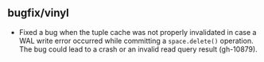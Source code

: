 ## bugfix/vinyl

* Fixed a bug when the tuple cache was not properly invalidated in case
  a WAL write error occurred while committing a `space.delete()` operation.
  The bug could lead to a crash or an invalid read query result (gh-10879).
